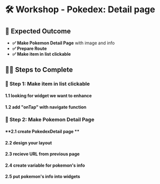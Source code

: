 # 🛠️ Workshop - Pokedex: Detail page

## 🎯 **Expected Outcome**

- **✅ Make Pokemon Detail Page** with image and info
- **✅ Prepare Route** 
- **✅ Make item in list clickable** 

## 👨‍💻 **Steps to Complete**


### **📁 Step 1: Make item in list clickable** 

#### **1.1 looking for widget we want to enhance**

#### **1.2 add "onTap" with navigate function**


### **📁 Step 2: Make Pokemon Detail Page**

#### **2.1 create **PokedexDetail** page **

#### **2.2 design your layout**

#### **2.3 recieve URL from previous page**

#### **2.4 create variable for pokemon's info**

#### **2.5 put pokemon's info into widgets**